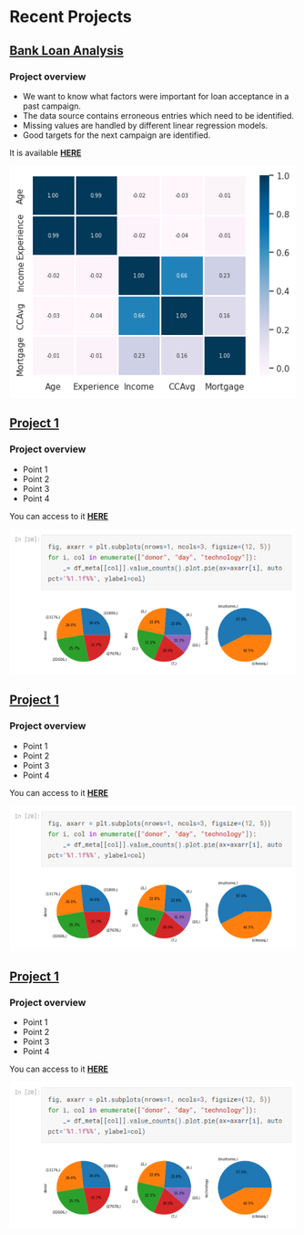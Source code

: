 # Recent Projects

## [Bank Loan Analysis](https://github.com/henzelennard/personal-loan-modelling)

### Project overview
* We want to know what factors were important for loan acceptance in a past campaign.
* The data source contains erroneous entries which need to be identified.
* Missing values are handled by different linear regression models.
* Good targets for the next campaign are identified.

It is available **[HERE](https://github.com/henzelennard/henzelennard.github.io)**

[![Project 1 Image](/personal-loan-modelling/correlation_matrix.png)](https://github.com/henzelennard/henzelennard.github.io)



## [Project 1](https://github.com/henzelennard/henzelennard.github.io)

### Project overview
* Point 1
* Point 2
* Point 3
* Point 4

You can access to it **[HERE](https://github.com/henzelennard/henzelennard.github.io)**

[![Project 1 Image](media/placeholder.png)](https://github.com/henzelennard/henzelennard.github.io)



## [Project 1](https://github.com/henzelennard/henzelennard.github.io)

### Project overview
* Point 1
* Point 2
* Point 3
* Point 4

You can access to it **[HERE](https://github.com/henzelennard/henzelennard.github.io)**

[![Project 1 Image](media/placeholder.png)](https://github.com/henzelennard/henzelennard.github.io)



## [Project 1](https://github.com/henzelennard/henzelennard.github.io)

### Project overview
* Point 1
* Point 2
* Point 3
* Point 4

You can access to it **[HERE](https://github.com/henzelennard/henzelennard.github.io)**

[![Project 1 Image](media/placeholder.png)](https://github.com/henzelennard/henzelennard.github.io)
